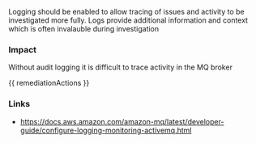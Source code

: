 
Logging should be enabled to allow tracing of issues and activity to be investigated more fully. Logs provide additional information and context which is often invalauble during investigation

### Impact
Without audit logging it is difficult to trace activity in the MQ broker

<!-- DO NOT CHANGE -->
{{ remediationActions }}

### Links
- https://docs.aws.amazon.com/amazon-mq/latest/developer-guide/configure-logging-monitoring-activemq.html


